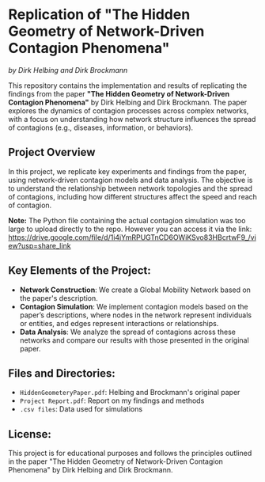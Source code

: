 # Replication of "The Hidden Geometry of Network-Driven Contagion Phenomena"  
*by Dirk Helbing and Dirk Brockmann*

This repository contains the implementation and results of replicating the findings from the paper **"The Hidden Geometry of Network-Driven Contagion Phenomena"** by Dirk Helbing and Dirk Brockmann. The paper explores the dynamics of contagion processes across complex networks, with a focus on understanding how network structure influences the spread of contagions (e.g., diseases, information, or behaviors).

## Project Overview  
In this project, we replicate key experiments and findings from the paper, using network-driven contagion models and data analysis. The objective is to understand the relationship between network topologies and the spread of contagions, including how different structures affect the speed and reach of contagion.

**Note:** The Python file containing the actual contagion simulation was too large to upload directly to the repo. However you can access it via the link: https://drive.google.com/file/d/1i4jYmRPUGTnCD6OWiKSvo83HBcrtwF9_/view?usp=share_link 

## Key Elements of the Project:
- **Network Construction**: We create a Global Mobility Network based on the paper's description.
- **Contagion Simulation**: We implement contagion models based on the paper’s descriptions, where nodes in the network represent individuals or entities, and edges represent interactions or relationships.
- **Data Analysis**: We analyze the spread of contagions across these networks and compare our results with those presented in the original paper.
  
## Files and Directories:
- `HiddenGeometeryPaper.pdf`: Helbing and Brockmann's original paper
- `Project Report.pdf`: Report on my findings and methods
- `.csv files`: Data used for simulations

## License:
This project is for educational purposes and follows the principles outlined in the paper "The Hidden Geometry of Network-Driven Contagion Phenomena" by Dirk Helbing and Dirk Brockmann. 
